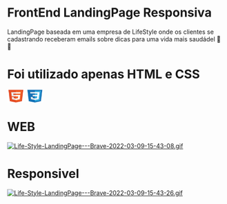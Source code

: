 # FrontEnd LandingPage Responsiva

LandingPage baseada em uma empresa de LifeStyle onde os clientes se cadastrando receberam emails sobre dicas para uma vida mais saudádel :leaves::leaves:


# Foi utilizado apenas HTML e CSS
<div style="display: inline_block">
  <img align="center" alt="Rafa-HTML" height="30" width="40" src="https://raw.githubusercontent.com/devicons/devicon/master/icons/html5/html5-original.svg">
  <img align="center" alt="Rafa-CSS" height="30" width="40" src="https://raw.githubusercontent.com/devicons/devicon/master/icons/css3/css3-original.svg">   
 </div>
 
 # WEB
<a href="https://gifyu.com/image/SMF8R"><img src="https://s7.gifyu.com/images/Life-Style-LandingPage---Brave-2022-03-09-15-43-08.gif" alt="Life-Style-LandingPage---Brave-2022-03-09-15-43-08.gif" border="0"></a>

# Responsivel
<a href="https://gifyu.com/image/SMF8i"><img src="https://s7.gifyu.com/images/Life-Style-LandingPage---Brave-2022-03-09-15-43-26.gif" alt="Life-Style-LandingPage---Brave-2022-03-09-15-43-26.gif" border="0"></a>
